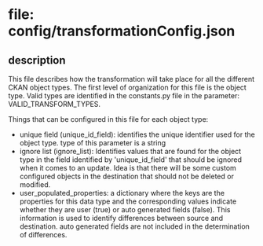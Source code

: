 # file: config/transformationConfig.json

## description
This file describes how the transformation will take place for all the different
CKAN object types.  The first level of organization for this file is the object
type.  Valid types are identified in the constants.py file in the parameter: 
VALID_TRANSFORM_TYPES.

Things that can be configured in this file for each object type:
* unique field (unique_id_field): identifies the unique identifier used for the 
    object type.  type of this parameter is a string
* ignore list (ignore_list): Identifies values that are found for the object type
    in the field identified by 'unique_id_field' that should be ignored when it 
    comes to an update.  Idea is that there will be some custom configured objects
    in the destination that should not be deleted or modified.
* user_populated_properties: a dictionary where the keys are the properties for this
    data type and the corresponding values indicate whether they are user (true) or 
    auto generated fields (false).  This information is used to identify 
    differences between source and destination.  auto generated fields are not 
    included in the determination of differences.
